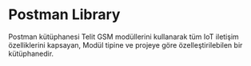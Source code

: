 # Postman Library

Postman kütüphanesi Telit GSM modüllerini kullanarak tüm IoT iletişim özelliklerini kapsayan, Modül tipine ve projeye göre özelleştirilebilen bir kütüphanedir.
